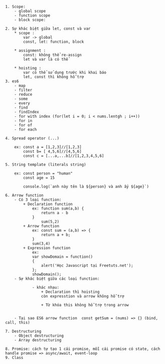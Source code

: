     1. Scope:
        - global scope
        - function scope
        - block scope:

    2. Sự khác biệt giữa let, const và var
        * scope :
            var -> global
            const, let: function, block

        * assignment :
            const: không thể re-assign
            let và var là có thể

        * hoisting :
            var có thể sử dụng trước khi khai báo
            let, const thì không hỗ trợ
    3. es6
        - map
        - filter
        - reduce
        - some
        - every
        - find
        - findIndex
        - for with index (for(let i = 0; i < nums.lentgh ; i++))
        - for in
        - for of
        - for each

    4. Spread operator (...)

        ex: const a = [1,2,3]//[1,2,3]
            const b= [ 4,5,6]//[4,5,6]
            const c = [...a,...b]//[1,2,3,4,5,6]

    5. String template (literals string)

        ex: const person = "human"
            const age = 15

            console.log(`anh này tên là ${person} và anh ấy ${age}`)

    6. Arrow function
        - Có 3 loại function:
            + Declaration function
                ex: function sum(a,b) {
                    return a - b
                }
                    sum(5,2)
            + Arrow function
                ex: const sum = (a,b) => {
                    return a + b;
                }
                sum(3,4)
            + Expression function
                ex:
                var showDomain = function()
                {
                    alert('Học Javascript tại Freetuts.net');
                };
                showDomain();
        - Sự khác biệt giữa các loại function:

                - khác nhau:
                    + Declaration thì hoisting
                    còn expresstion và arrow không hỗ trợ

                    + Từ khóa this không hỗ trợ trong arrow


        - Tại sao ES6 arrow function  const getSum = (nums) => {} (bind, call, this)

    7. Destructuring
        - Object destructuring
        - Array destructuring

    8. Promise: cách tự tạo 1 cái promise, mỗi cái promise có state, cách handle promise => async/await, event-loop
    9. Class
